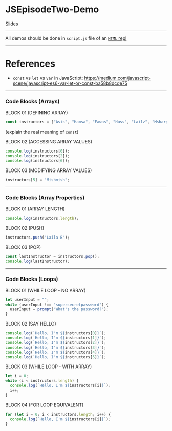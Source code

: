 # JSEpisodeTwo-Demo

[Slides](https://docs.google.com/presentation/d/1dkovfExxp06AMyyvZ2Vr5i4H6CuDikzGNVZrzUMsOwk/)

---

All demos should be done in `script.js` file of an [`HTML` repl](https://repl.it/languages/html)

---

# References

- `const` vs `let` vs `var` in JavaScript: https://medium.com/javascript-scene/javascript-es6-var-let-or-const-ba58b8dcde75

---

### Code Blocks (Arrays)

BLOCK 01 (DEFINING ARRAY)

```javascript
const instructors = ["Asis", "Hamsa", "Fawas", "Huss", "Lailz", "Mshary"];
```

(explain the real meaning of `const`)

BLOCK 02 (ACCESSING ARRAY VALUES)

```javascript
console.log(instructors[0]);
console.log(instructors[2]);
console.log(instructors[6]);
```

BLOCK 03 (MODIFYING ARRAY VALUES)

```javascript
instructors[5] = "Mishmish";
```

---

### Code Blocks (Array Properties)

BLOCK 01 (ARRAY LENGTH)

```javascript
console.log(instructors.length);
```

BLOCK 02 (PUSH)

```javascript
instructors.push("Laila B");
```

BLOCK 03 (POP)

```javascript
const lastInstructor = instructors.pop();
console.log(lastInstructor);
```

---

### Code Blocks (Loops)

BLOCK 01 (WHILE LOOP - NO ARRAY)

```javascript
let userInput = "";
while (userInput !== "supersecretpassword") {
  userInput = prompt("What's the password?");
}
```

BLOCK 02 (SAY HELLO)

```javascript
console.log(`Hello, I'm ${instructors[0]}`);
console.log(`Hello, I'm ${instructors[1]}`);
console.log(`Hello, I'm ${instructors[2]}`);
console.log(`Hello, I'm ${instructors[3]}`);
console.log(`Hello, I'm ${instructors[4]}`);
console.log(`Hello, I'm ${instructors[5]}`);
```

BLOCK 03 (WHILE LOOP - WITH ARRAY)

```javascript
let i = 0;
while (i < instructors.length) {
  console.log(`Hello, I'm ${instructors[i]}`);
  i++;
}
```

BLOCK 04 (FOR LOOP EQUIVALENT)

```javascript
for (let i = 0; i < instructors.length; i++) {
  console.log(`Hello, I'm ${instructors[i]}`);
}
```
